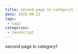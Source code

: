 ```yaml
---
title: second page in category1
date: 2019-09-21
tags:
 - tag2
categories:
 - JavaScript
---
```


second page in category1